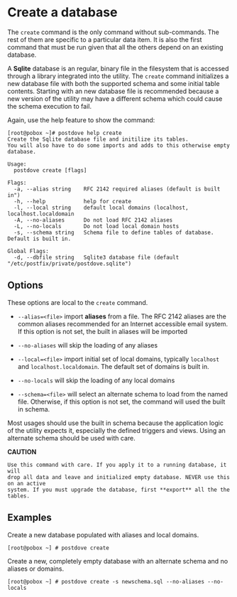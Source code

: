# Create a database
The `create` command is the only command without sub-commands. The rest of them are specific to
a particular data item. It is also the first command that must be run given that all the others
depend on an existing database.

A **Sqlite** database is an regular, binary file in the filesystem that is accessed through
a library integrated into the utility. The `create` command initializes a new database file
with both the supported schema and some initial table contents. Starting with an new database file
is recommended because a new version of the utility may have a different schema which could cause
the schema execution to fail.

Again, use the help feature to show the command:
```
[root@pobox ~]# postdove help create
Create the Sqlite database file and initilize its tables.
You will also have to do some imports and adds to this otherwise empty database.

Usage:
  postdove create [flags]

Flags:
  -a, --alias string    RFC 2142 required aliases (default is built in")
  -h, --help            help for create
  -l, --local string    default local domains (localhost, localhost.localdomain
  -A, --no-aliases      Do not load RFC 2142 aliases
  -L, --no-locals       Do not load local domain hosts
  -s, --schema string   Schema file to define tables of database. Default is built in.

Global Flags:
  -d, --dbfile string   Sqlite3 database file (default "/etc/postfix/private/postdove.sqlite")
```

## Options
These options are local to the `create` command.

* `--alias=<file>` import **aliases** from a file. The RFC 2142 aliases are the common
aliases recommended for an Internet accessible email system. If this option is not set,
the built in aliases will be imported

 * `--no-aliases` will skip the loading of any aliases

 * `--local=<file>` import initial set of local domains, typically `localhost` and
    `localhost.localdomain`. The default set of domains is built in.

 * `--no-locals` will skip the loading of any local domains

 * `--schema=<file>` will select an alternate schema to load from the named file.
    Otherwise, if this option is not set, the command will used the built in schema.

Most usages should use the built in schema because the application logic of the
utility expects it, especially the defined triggers and views. Using an alternate
schema should be used with care.

**CAUTION**

	Use this command with care. If you apply it to a running database, it will
	drop all data and leave and initialized empty database. NEVER use this on an active
	system. If you must upgrade the database, first **export** all the the tables.
	
## Examples
Create a new database populated with aliases and local domains.
```
[root@pobox ~] # postdove create
```

Create a new, completely empty database with an alternate schema and no aliases or domains.
```
[root@pobox ~] # postdove create -s newschema.sql --no-aliases --no-locals
```
